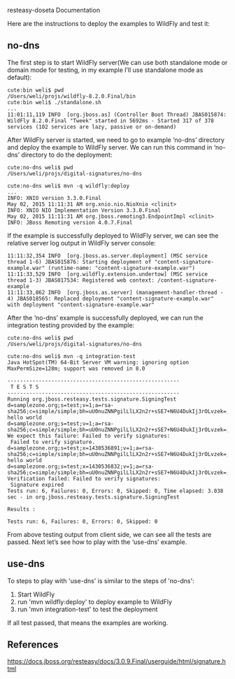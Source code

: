 resteasy-doseta Documentation

Here are the instructions to deploy the examples to WildFly and test it:

## no-dns

The first step is to start WildFly server(We can use both standalone mode or domain mode for testing, in my example I’ll use standalone mode as default):

```
cute:bin weli$ pwd
/Users/weli/projs/wildfly-8.2.0.Final/bin
cute:bin weli$ ./standalone.sh
...
11:01:11,119 INFO  [org.jboss.as] (Controller Boot Thread) JBAS015874: WildFly 8.2.0.Final "Tweek" started in 5692ms - Started 317 of 378 services (102 services are lazy, passive or on-demand)
```

After WildFly server is started, we need to go to example ‘no-dns’ directory and deploy the example to WildFly server. We can run this command in ‘no-dns’ directory to do the deployment:

```
cute:no-dns weli$ pwd
/Users/weli/projs/digital-signatures/no-dns

cute:no-dns weli$ mvn -q wildfly:deploy
...
INFO: XNIO version 3.3.0.Final
May 02, 2015 11:11:31 AM org.xnio.nio.NioXnio <clinit>
INFO: XNIO NIO Implementation Version 3.3.0.Final
May 02, 2015 11:11:31 AM org.jboss.remoting3.EndpointImpl <clinit>
INFO: JBoss Remoting version 4.0.7.Final
```

If the example is successfully deployed to WildFly server, we can see the relative server log output in WildFly server console:

```
11:11:32,354 INFO  [org.jboss.as.server.deployment] (MSC service thread 1-6) JBAS015876: Starting deployment of "content-signature-example.war" (runtime-name: "content-signature-example.war")
11:11:33,529 INFO  [org.wildfly.extension.undertow] (MSC service thread 1-3) JBAS017534: Registered web context: /content-signature-example
11:11:33,862 INFO  [org.jboss.as.server] (management-handler-thread - 4) JBAS018565: Replaced deployment "content-signature-example.war" with deployment "content-signature-example.war"
```

After the ‘no-dns’ example is successfully deployed, we can run the integration testing provided by the example:

```
cute:no-dns weli$ pwd
/Users/weli/projs/digital-signatures/no-dns

cute:no-dns weli$ mvn -q integration-test
Java HotSpot(TM) 64-Bit Server VM warning: ignoring option MaxPermSize=128m; support was removed in 8.0
```

```
-------------------------------------------------------
 T E S T S
-------------------------------------------------------
Running org.jboss.resteasy.tests.signature.SigningTest
d=samplezone.org;s=test;v=1;a=rsa-sha256;c=simple/simple;bh=uU0nuZNNPgilLlLX2n2r+sSE7+N6U4DukIj3rOLvzek=;b=FsU/5XpDoiVkAd5IXBDH1hF5s4F2QHbakF1mNFNNUl5pv3hs9MvBUxqdx6OcaTJoIuQIR0kiKsjcRIOs/PyHU3zrTNsR1SnHMkCMT5TCJ6smVGxki7ASDGMi4iH4kDSQCz68dFoOfdjmOVxBKaUCNvtD0bC1WUcb4k2qUahpD08=
hello world
d=samplezone.org;s=test;v=1;a=rsa-sha256;c=simple/simple;bh=uU0nuZNNPgilLlLX2n2r+sSE7+N6U4DukIj3rOLvzek=;b=l2obFqT7A8J18NIWJPZXmiAJVqYws4qIaDz5NKNZBZy4Ok65bsYhBrAsCi0/nSUKOtA09g0xdx/ZmxLKHikiHlhe2O2C2sM/MV+yoNhtVfw0mb2ICVJxaZgXqd4SqqK7OFbB3JkO5QS1arhnMHX00k0PriEse1R4l4KFF81P010=
We expect this failure: Failed to verify signatures:
 Failed to verify signature.
d=samplezone.org;s=test;x=1430536891;v=1;a=rsa-sha256;c=simple/simple;bh=uU0nuZNNPgilLlLX2n2r+sSE7+N6U4DukIj3rOLvzek=;b=NTBt6k4k9XVoDJkVywTq7MCOYS+GK/W0ZrVrh1dA41seY2S8H2jVzXyJRr+NGjdvqLpXVsOLT2AW3xy8qpvBM55KIRc1KDU3CuWx5jUPf5NLN9eSw8OQzM4AY1ItgApSq9FOAJWIcpI+8UlaFmxg9/lLdS153It6QzacWKxA10E=
hello world
d=samplezone.org;s=test;x=1430536832;v=1;a=rsa-sha256;c=simple/simple;bh=uU0nuZNNPgilLlLX2n2r+sSE7+N6U4DukIj3rOLvzek=;b=UUu+IEgW23X7u9grpffZDI5UGf9UsXw9bN1w4O8++36KrzbyPU/m5LvNI78vPM2/W6hGB5ihG2EXh3irP/xnfAJ8iZLeruraorOeJogwvqiOBzXy9w9WVcJJK47xkknwg0ubYD2Yi+CVRBpcMW/tqmdpHRh4fWDp6DJKxtuAHJ4=
Verification failed: Failed to verify signatures:
 Signature expired
Tests run: 6, Failures: 0, Errors: 0, Skipped: 0, Time elapsed: 3.038 sec - in org.jboss.resteasy.tests.signature.SigningTest

Results :

Tests run: 6, Failures: 0, Errors: 0, Skipped: 0
```

From above testing output from client side, we can see all the tests are passed. Next let’s see how to play with the ‘use-dns’ example.

## use-dns

To steps to play with 'use-dns' is similar to the steps of 'no-dns':

1. Start WildFly
2. run 'mvn wildfly:deploy' to deploy example to WildFly
3. run 'mvn integration-test' to test the deployment

If all test passed, that means the examples are working.

## References

https://docs.jboss.org/resteasy/docs/3.0.9.Final/userguide/html/signature.html